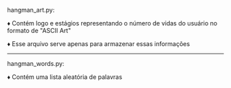 hangman_art.py:
   
   ♦ Contém logo e estágios representando o número de vidas do usuário no formato de "ASCII Art"
   
   ♦ Esse arquivo serve apenas para armazenar essas informações
   
   --------------------
   
hangman_words.py:
   
   ♦ Contém uma lista aleatória de palavras 
